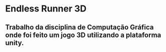 # Endless Runner 3D

## Trabalho da disciplina de Computação Gráfica onde foi feito um jogo 3D utilizando a plataforma unity.

